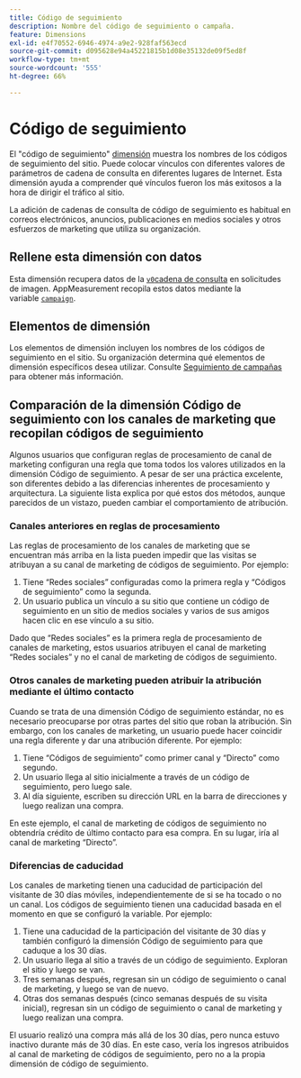 ```yaml
---
title: Código de seguimiento
description: Nombre del código de seguimiento o campaña.
feature: Dimensions
exl-id: e4f70552-6946-4974-a9e2-928faf563ecd
source-git-commit: d095628e94a45221815b1d08e35132de09f5ed8f
workflow-type: tm+mt
source-wordcount: '555'
ht-degree: 66%

---
```


# Código de seguimiento

El &quot;código de seguimiento&quot; [dimensión](overview.md) muestra los nombres de los códigos de seguimiento del sitio. Puede colocar vínculos con diferentes valores de parámetros de cadena de consulta en diferentes lugares de Internet. Esta dimensión ayuda a comprender qué vínculos fueron los más exitosos a la hora de dirigir el tráfico al sitio.

La adición de cadenas de consulta de código de seguimiento es habitual en correos electrónicos, anuncios, publicaciones en medios sociales y otros esfuerzos de marketing que utiliza su organización.

## Rellene esta dimensión con datos

Esta dimensión recupera datos de la [`v0`cadena de consulta](/help/implement/validate/query-parameters.md) en solicitudes de imagen. AppMeasurement recopila estos datos mediante la variable [`campaign`](/help/implement/vars/page-vars/campaign.md).

## Elementos de dimensión

Los elementos de dimensión incluyen los nombres de los códigos de seguimiento en el sitio. Su organización determina qué elementos de dimensión específicos desea utilizar. Consulte [Seguimiento de campañas](/help/implement/use-cases/campaign-tracking.md) para obtener más información.

## Comparación de la dimensión Código de seguimiento con los canales de marketing que recopilan códigos de seguimiento

Algunos usuarios que configuran reglas de procesamiento de canal de marketing configuran una regla que toma todos los valores utilizados en la dimensión Código de seguimiento. A pesar de ser una práctica excelente, son diferentes debido a las diferencias inherentes de procesamiento y arquitectura. La siguiente lista explica por qué estos dos métodos, aunque parecidos de un vistazo, pueden cambiar el comportamiento de atribución.

### Canales anteriores en reglas de procesamiento

Las reglas de procesamiento de los canales de marketing que se encuentran más arriba en la lista pueden impedir que las visitas se atribuyan a su canal de marketing de códigos de seguimiento. Por ejemplo:

1. Tiene “Redes sociales” configuradas como la primera regla y “Códigos de seguimiento” como la segunda.
2. Un usuario publica un vínculo a su sitio que contiene un código de seguimiento en un sitio de medios sociales y varios de sus amigos hacen clic en ese vínculo a su sitio.

Dado que “Redes sociales” es la primera regla de procesamiento de canales de marketing, estos usuarios atribuyen el canal de marketing “Redes sociales” y no el canal de marketing de códigos de seguimiento.

### Otros canales de marketing pueden atribuir la atribución mediante el último contacto

Cuando se trata de una dimensión Código de seguimiento estándar, no es necesario preocuparse por otras partes del sitio que roban la atribución. Sin embargo, con los canales de marketing, un usuario puede hacer coincidir una regla diferente y dar una atribución diferente. Por ejemplo:

1. Tiene “Códigos de seguimiento” como primer canal y “Directo” como segundo.
2. Un usuario llega al sitio inicialmente a través de un código de seguimiento, pero luego sale.
3. Al día siguiente, escriben su dirección URL en la barra de direcciones y luego realizan una compra.

En este ejemplo, el canal de marketing de códigos de seguimiento no obtendría crédito de último contacto para esa compra. En su lugar, iría al canal de marketing “Directo”.


### Diferencias de caducidad

Los canales de marketing tienen una caducidad de participación del visitante de 30 días móviles, independientemente de si se ha tocado o no un canal. Los códigos de seguimiento tienen una caducidad basada en el momento en que se configuró la variable. Por ejemplo:

1. Tiene una caducidad de la participación del visitante de 30 días y también configuró la dimensión Código de seguimiento para que caduque a los 30 días.
2. Un usuario llega al sitio a través de un código de seguimiento. Exploran el sitio y luego se van.
3. Tres semanas después, regresan sin un código de seguimiento o canal de marketing, y luego se van de nuevo.
4. Otras dos semanas después (cinco semanas después de su visita inicial), regresan sin un código de seguimiento o canal de marketing y luego realizan una compra.

El usuario realizó una compra más allá de los 30 días, pero nunca estuvo inactivo durante más de 30 días. En este caso, vería los ingresos atribuidos al canal de marketing de códigos de seguimiento, pero no a la propia dimensión de código de seguimiento.



